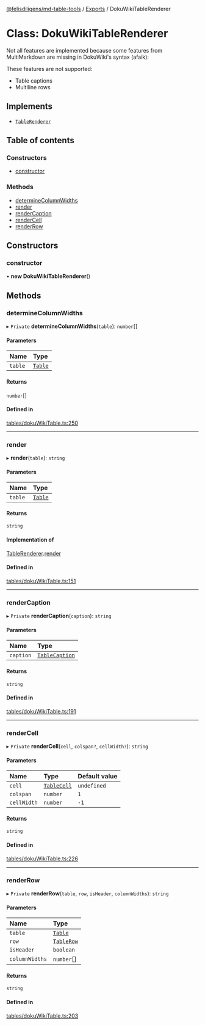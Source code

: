 [@felisdiligens/md-table-tools](../README.md) / [Exports](../modules.md) / DokuWikiTableRenderer

# Class: DokuWikiTableRenderer

Not all features are implemented because some features from MultiMarkdown are missing in DokuWiki's syntax (afaik):

These features are not supported:
- Table captions
- Multiline rows

## Implements

- [`TableRenderer`](../interfaces/TableRenderer.md)

## Table of contents

### Constructors

- [constructor](DokuWikiTableRenderer.md#constructor)

### Methods

- [determineColumnWidths](DokuWikiTableRenderer.md#determinecolumnwidths)
- [render](DokuWikiTableRenderer.md#render)
- [renderCaption](DokuWikiTableRenderer.md#rendercaption)
- [renderCell](DokuWikiTableRenderer.md#rendercell)
- [renderRow](DokuWikiTableRenderer.md#renderrow)

## Constructors

### constructor

• **new DokuWikiTableRenderer**()

## Methods

### determineColumnWidths

▸ `Private` **determineColumnWidths**(`table`): `number`[]

#### Parameters

| Name | Type |
| :------ | :------ |
| `table` | [`Table`](Table.md) |

#### Returns

`number`[]

#### Defined in

[tables/dokuWikiTable.ts:250](https://github.com/FelisDiligens/md-table-tools/blob/c0688b5/src/tables/dokuWikiTable.ts#L250)

___

### render

▸ **render**(`table`): `string`

#### Parameters

| Name | Type |
| :------ | :------ |
| `table` | [`Table`](Table.md) |

#### Returns

`string`

#### Implementation of

[TableRenderer](../interfaces/TableRenderer.md).[render](../interfaces/TableRenderer.md#render)

#### Defined in

[tables/dokuWikiTable.ts:151](https://github.com/FelisDiligens/md-table-tools/blob/c0688b5/src/tables/dokuWikiTable.ts#L151)

___

### renderCaption

▸ `Private` **renderCaption**(`caption`): `string`

#### Parameters

| Name | Type |
| :------ | :------ |
| `caption` | [`TableCaption`](TableCaption.md) |

#### Returns

`string`

#### Defined in

[tables/dokuWikiTable.ts:191](https://github.com/FelisDiligens/md-table-tools/blob/c0688b5/src/tables/dokuWikiTable.ts#L191)

___

### renderCell

▸ `Private` **renderCell**(`cell`, `colspan?`, `cellWidth?`): `string`

#### Parameters

| Name | Type | Default value |
| :------ | :------ | :------ |
| `cell` | [`TableCell`](TableCell.md) | `undefined` |
| `colspan` | `number` | `1` |
| `cellWidth` | `number` | `-1` |

#### Returns

`string`

#### Defined in

[tables/dokuWikiTable.ts:226](https://github.com/FelisDiligens/md-table-tools/blob/c0688b5/src/tables/dokuWikiTable.ts#L226)

___

### renderRow

▸ `Private` **renderRow**(`table`, `row`, `isHeader`, `columnWidths`): `string`

#### Parameters

| Name | Type |
| :------ | :------ |
| `table` | [`Table`](Table.md) |
| `row` | [`TableRow`](TableRow.md) |
| `isHeader` | `boolean` |
| `columnWidths` | `number`[] |

#### Returns

`string`

#### Defined in

[tables/dokuWikiTable.ts:203](https://github.com/FelisDiligens/md-table-tools/blob/c0688b5/src/tables/dokuWikiTable.ts#L203)
